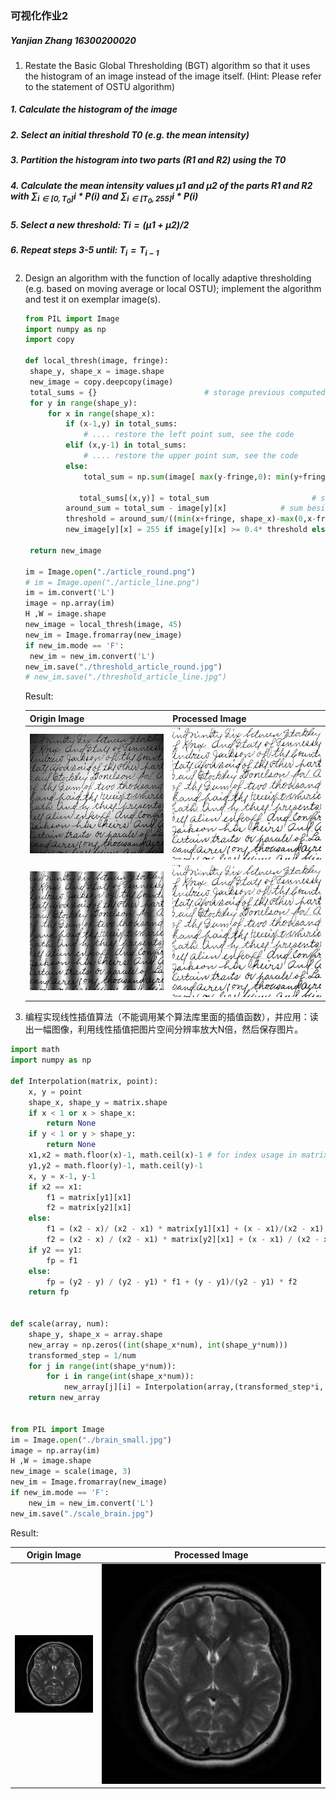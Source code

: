 ### 可视化作业2

##### Yanjian Zhang 16300200020

1. Restate the Basic Global Thresholding (BGT) algorithm so that it uses the histogram of an image instead of the image itself. 
  (Hint: Please refer to the statement of OSTU algorithm)

  ##### 1. Calculate the histogram of the image

  ##### 2. Select an initial threshold T0 (e.g. the mean intensity)

  ##### 3. Partition the histogram into two parts (R1 and R2) using the T0

  ##### 4. Calculate the mean intensity values $\mu 1$ and $\mu 2$ of the parts R1 and R2 with $\sum_{i \in [0,T_0]} i*P(i)$ and $\sum_{i \in [T_0,255]} i*P(i)$

  ##### 5. Select a new threshold: $Ti = (\mu 1 + \mu 2 )/2$

  ##### 6. Repeat steps 3-5 until: $T_{i} = T_{i-1}$

2. Design an algorithm with the function of locally adaptive thresholding (e.g. based on moving average or local OSTU); implement the algorithm and test it on exemplar image(s).

   ```python
   from PIL import Image
   import numpy as np
   import copy
   
   def local_thresh(image, fringe):
   	shape_y, shape_x = image.shape
   	new_image = copy.deepcopy(image)
   	total_sums = {} 					   # storage previous computed sum
   	for y in range(shape_y):
   		for x in range(shape_x):
   			if (x-1,y) in total_sums:      
   				# .... restore the left point sum, see the code
   			elif (x,y-1) in total_sums:   
   				# .... restore the upper point sum, see the code
   			else:
   				total_sum = np.sum(image[ max(y-fringe,0): min(y+fringe,shape_y), max(0,x-fringe):min(x+fringe, shape_x)], dtype='int32')         # compute from None
   			
               total_sums[(x,y)] = total_sum                       # save in each step
   			around_sum = total_sum - image[y][x]			# sum besides the center
   			threshold = around_sum/((min(x+fringe, shape_x)-max(0,x-fringe))* (min(y+fringe,shape_y)-max(y-fringe,0))-1)
   			new_image[y][x] = 255 if image[y][x] >= 0.4* threshold else 0
   
   	return new_image
   
   im = Image.open("./article_round.png")
   # im = Image.open("./article_line.png")
   im = im.convert('L')
   image = np.array(im)
   H ,W = image.shape
   new_image = local_thresh(image, 45)
   new_im = Image.fromarray(new_image)
   if new_im.mode == 'F':
   	new_im = new_im.convert('L')
   new_im.save("./threshold_article_round.jpg")
   # new_im.save("./threshold_article_line.jpg")
   ```

   Result:

   | Origin Image                          | Processed Image                                           |
   | ------------------------------------- | --------------------------------------------------------- |
   | ![article_round](.\article_round.png) | ![threshold_article_round](.\threshold_article_round.jpg) |
   | ![article_line](.\article_line.png)   | ![threshold_article_line](.\threshold_article_line.jpg)   |

   

3. 编程实现线性插值算法（不能调用某个算法库里面的插值函数），并应用：读出一幅图像，利用线性插值把图片空间分辨率放大N倍，然后保存图片。

```python
import math
import numpy as np

def Interpolation(matrix, point):
	x, y = point
	shape_x, shape_y = matrix.shape
	if x < 1 or x > shape_x:
		return None
	if y < 1 or y > shape_y:
		return None
	x1,x2 = math.floor(x)-1, math.ceil(x)-1 # for index usage in matrix
	y1,y2 = math.floor(y)-1, math.ceil(y)-1
	x, y = x-1, y-1
	if x2 == x1:
		f1 = matrix[y1][x1]
		f2 = matrix[y2][x1]
	else:
		f1 = (x2 - x)/ (x2 - x1) * matrix[y1][x1] + (x - x1)/(x2 - x1) * matrix[y1][x2]
		f2 = (x2 - x) / (x2 - x1) * matrix[y2][x1] + (x - x1) / (x2 - x1) * matrix[y2][x2]
	if y2 == y1:
		fp = f1
	else:
		fp = (y2 - y) / (y2 - y1) * f1 + (y - y1)/(y2 - y1) * f2
	return fp


def scale(array, num):
	shape_y, shape_x = array.shape
	new_array = np.zeros((int(shape_x*num), int(shape_y*num)))
	transformed_step = 1/num
	for j in range(int(shape_y*num)):
		for i in range(int(shape_x*num)):
			new_array[j][i] = Interpolation(array,(transformed_step*i, transformed_step*j))
	return new_array


from PIL import Image
im = Image.open("./brain_small.jpg")
image = np.array(im)
H ,W = image.shape
new_image = scale(image, 3)
new_im = Image.fromarray(new_image)
if new_im.mode == 'F':
	new_im = new_im.convert('L')
new_im.save("./scale_brain.jpg")
```

Result:

| Origin Image                      | Processed Image                   |
| --------------------------------- | --------------------------------- |
| ![brain_small](.\brain_small.jpg) | ![scale_brain](.\scale_brain.jpg) |